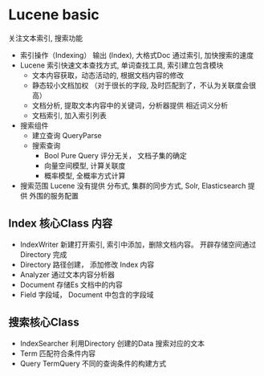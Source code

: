 # Lucene basic

关注文本索引, 搜索功能

- 索引操作（Indexing） 输出 (Index), 大格式Doc 通过索引, 加快搜索的速度
- Lucene 索引快速文本查找方式, 单词查找工具, 索引建立包含模块
  - 文本内容获取，动态活动的, 根据文档内容的修改
  - 静态较小文档加权 （对于很长的字段,  及时匹配到了，不认为关联度会很高）
  - 文档分析, 提取文本内容中的关键词，分析器提供 相近词义分析
  - 文档索引, 加入索引列表
- 搜索组件
  - 建立查询 QueryParse 
  - 搜索查询
    - Bool Pure Query 评分无关， 文档子集的确定
    - 向量空间模型, 计算关联度
    - 概率模型,  全概率方式计算
- 搜索范围 Lucene 没有提供 分布式, 集群的同步方式, Solr, Elasticsearch 提供 外围的服务配置


## Index 核心Class 内容

- IndexWriter 新建打开索引, 索引中添加，删除文档内容。 开辟存储空间通过 Directory 完成
- Directory 路径创建， 添加修改 Index 内容
- Analyzer 通过文本内容分析器
- Document 存储Es 文档中的内容
- Field 字段域， Document 中包含的字段域

## 搜索核心Class

- IndexSearcher 利用Directory 创建的Data 搜索对应的文本
- Term 匹配符合条件内容
- Query TermQuery 不同的查询条件的构建方式






